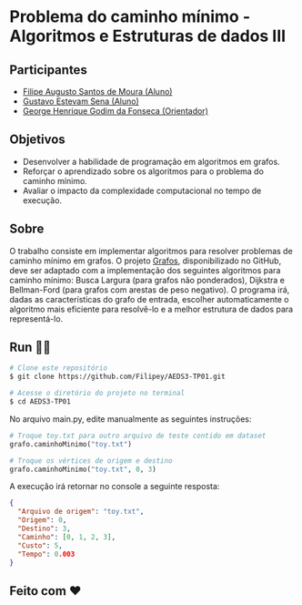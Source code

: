 # Problema do caminho mínimo - Algoritmos e Estruturas de dados III

## Participantes
- [Filipe Augusto Santos de Moura (Aluno)](https://github.com/Filipey)
- [Gustavo Estevam Sena (Aluno)](https://github.com/Gultes)
- [George Henrique Godim da Fonseca (Orientador)](https://github.com/georgehgfonseca)

## Objetivos
- Desenvolver a habilidade de programação em algoritmos em grafos.
- Reforçar o aprendizado sobre os algoritmos para o problema do caminho mínimo.
- Avaliar o impacto da complexidade computacional no tempo de execução.

## Sobre
O trabalho consiste em implementar algoritmos para resolver problemas de caminho
mínimo em grafos. O projeto [Grafos](https://github.com/georgehgfonseca/Grafos), disponibilizado no GitHub, deve ser adaptado com
a implementação dos seguintes algoritmos para caminho mínimo: Busca Largura (para
grafos não ponderados), Dijkstra e Bellman-Ford (para grafos com arestas de peso negativo). O
programa irá, dadas as características do grafo de entrada, escolher automaticamente o
algoritmo mais eficiente para resolvê-lo e a melhor estrutura de dados para representá-lo.

## Run 🏃‍♂️

```bash
# Clone este repositório
$ git clone https://github.com/Filipey/AEDS3-TP01.git

# Acesse o diretório do projeto no terminal
$ cd AEDS3-TP01
````

No arquivo main.py, edite manualmente as seguintes instruções:

```python
# Troque toy.txt para outro arquivo de teste contido em dataset
grafo.caminhoMinimo("toy.txt")

# Troque os vértices de origem e destino
grafo.caminhoMinimo("toy.txt", 0, 3)
```
A execução irá retornar no console a seguinte resposta:
```json
{
  "Arquivo de origem": "toy.txt",
  "Origem": 0,
  "Destino": 3,
  "Caminho": [0, 1, 2, 3],
  "Custo": 5,
  "Tempo": 0.003
}
```

## Feito com ❤️



